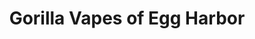 ---
title: "Gorilla Vapes of Egg Harbor"
url: /egg-harbor-township/gorilla-vapes-of-egg-harbor/
shop: e-cigarette
---